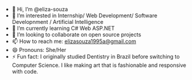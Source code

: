 - 👋 Hi, I’m @eliza-souza
- 👀 I’m interested in Internship/ Web Development/ Software Developnment / Artificial Intelligence
- 🌱 I’m currently learning C# Web ASP.NET
- 💞️ I’m looking to collaborate on open source projects 
- 📫 How to reach me: elizasouza1995a@gmail.com 
- 😄 Pronouns: She/Her
- ⚡ Fun fact: I originally studied Dentistry in Brazil before switching to Computer Science. I like making art that is fashionable and responsive with code.

<!---
eliza-souza/eliza-souza is a ✨ special ✨ repository because its `README.md` (this file) appears on your GitHub profile.
You can click the Preview link to take a look at your changes.
--->
